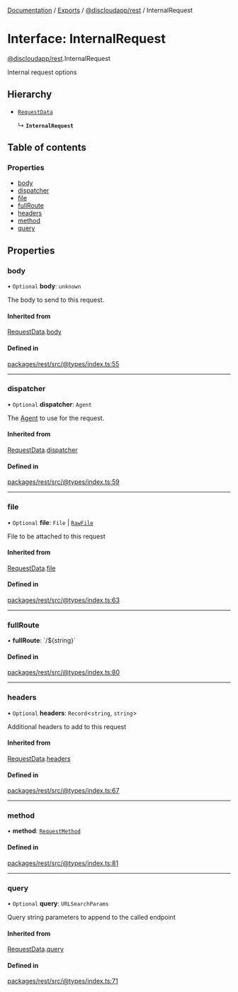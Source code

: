 [Documentation](../README.md) / [Exports](../modules.md) / [@discloudapp/rest](../modules/discloudapp_rest.md) / InternalRequest

# Interface: InternalRequest

[@discloudapp/rest](../modules/discloudapp_rest.md).InternalRequest

Internal request options

## Hierarchy

- [`RequestData`](discloudapp_rest.RequestData.md)

  ↳ **`InternalRequest`**

## Table of contents

### Properties

- [body](discloudapp_rest.InternalRequest.md#body)
- [dispatcher](discloudapp_rest.InternalRequest.md#dispatcher)
- [file](discloudapp_rest.InternalRequest.md#file)
- [fullRoute](discloudapp_rest.InternalRequest.md#fullroute)
- [headers](discloudapp_rest.InternalRequest.md#headers)
- [method](discloudapp_rest.InternalRequest.md#method)
- [query](discloudapp_rest.InternalRequest.md#query)

## Properties

### body

• `Optional` **body**: `unknown`

The body to send to this request.

#### Inherited from

[RequestData](discloudapp_rest.RequestData.md).[body](discloudapp_rest.RequestData.md#body)

#### Defined in

[packages/rest/src/@types/index.ts:55](https://github.com/discloud/discloud.app/blob/a142e7d/packages/rest/src/@types/index.ts#L55)

___

### dispatcher

• `Optional` **dispatcher**: `Agent`

The [Agent](https://undici.nodejs.org/#/docs/api/Agent) to use for the request.

#### Inherited from

[RequestData](discloudapp_rest.RequestData.md).[dispatcher](discloudapp_rest.RequestData.md#dispatcher)

#### Defined in

[packages/rest/src/@types/index.ts:59](https://github.com/discloud/discloud.app/blob/a142e7d/packages/rest/src/@types/index.ts#L59)

___

### file

• `Optional` **file**: `File` \| [`RawFile`](discloud_app.RawFile.md)

File to be attached to this request

#### Inherited from

[RequestData](discloudapp_rest.RequestData.md).[file](discloudapp_rest.RequestData.md#file)

#### Defined in

[packages/rest/src/@types/index.ts:63](https://github.com/discloud/discloud.app/blob/a142e7d/packages/rest/src/@types/index.ts#L63)

___

### fullRoute

• **fullRoute**: \`/${string}\`

#### Defined in

[packages/rest/src/@types/index.ts:80](https://github.com/discloud/discloud.app/blob/a142e7d/packages/rest/src/@types/index.ts#L80)

___

### headers

• `Optional` **headers**: `Record`<`string`, `string`\>

Additional headers to add to this request

#### Inherited from

[RequestData](discloudapp_rest.RequestData.md).[headers](discloudapp_rest.RequestData.md#headers)

#### Defined in

[packages/rest/src/@types/index.ts:67](https://github.com/discloud/discloud.app/blob/a142e7d/packages/rest/src/@types/index.ts#L67)

___

### method

• **method**: [`RequestMethod`](../enums/discloudapp_rest.RequestMethod.md)

#### Defined in

[packages/rest/src/@types/index.ts:81](https://github.com/discloud/discloud.app/blob/a142e7d/packages/rest/src/@types/index.ts#L81)

___

### query

• `Optional` **query**: `URLSearchParams`

Query string parameters to append to the called endpoint

#### Inherited from

[RequestData](discloudapp_rest.RequestData.md).[query](discloudapp_rest.RequestData.md#query)

#### Defined in

[packages/rest/src/@types/index.ts:71](https://github.com/discloud/discloud.app/blob/a142e7d/packages/rest/src/@types/index.ts#L71)
